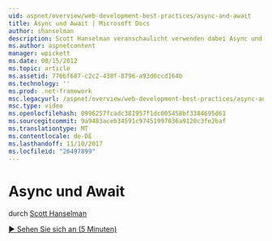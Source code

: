 ```yaml
---
uid: aspnet/overview/web-development-best-practices/async-and-await
title: Async und Await | Microsoft Docs
author: shanselman
description: Scott Hanselman veranschaulicht verwenden dabei Async und Await-Unterstützung in ASP.NET 4.5.
ms.author: aspnetcontent
manager: wpickett
ms.date: 08/15/2012
ms.topic: article
ms.assetid: 776bf687-c2c2-438f-8796-a93d0ccd164b
ms.technology: ''
ms.prod: .net-framework
msc.legacyurl: /aspnet/overview/web-development-best-practices/async-and-await
msc.type: video
ms.openlocfilehash: 0996257fcadc381957f1dc005458bf3384695d61
ms.sourcegitcommit: 9a9483aceb34591c97451997036a9120c3fe2baf
ms.translationtype: MT
ms.contentlocale: de-DE
ms.lasthandoff: 11/10/2017
ms.locfileid: "26497899"
---
```

<a name="async-and-await"></a>Async und Await
====================
durch [Scott Hanselman](https://github.com/shanselman)

[&#9654; Sehen Sie sich an (5 Minuten)](https://channel9.msdn.com/Blogs/ASP-NET-Site-Videos/async-and-await)
